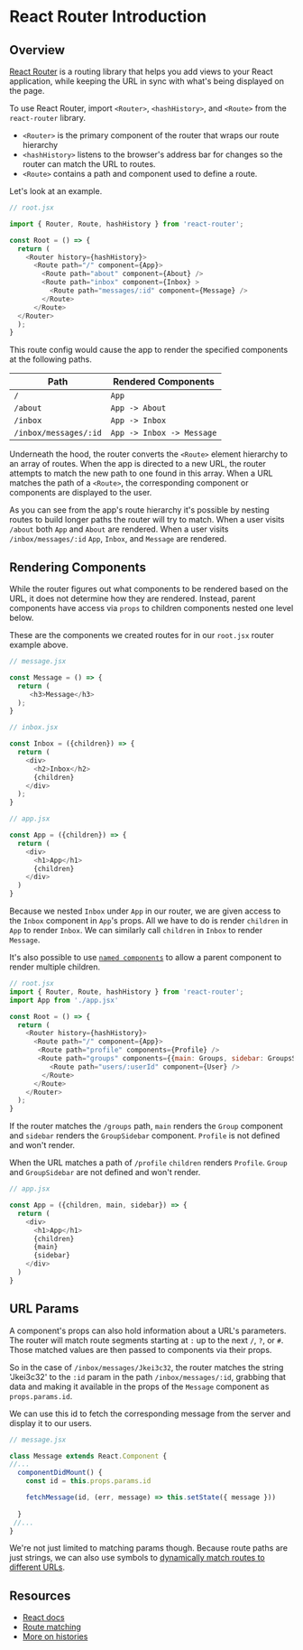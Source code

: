 # React Router Introduction

## Overview

[React Router](https://github.com/ReactTraining/react-router/) is a routing library that helps you add views to your React application, while keeping the URL in sync with what's being displayed on the page.

To use React Router, import `<Router>`, `<hashHistory>`, and `<Route>` from
the `react-router` library.

* `<Router>` is the primary component of the router that wraps our route hierarchy
* `<hashHistory>` listens to the browser's address bar for changes so the router
can match the URL to routes.
* `<Route>` contains a path and component used to define a route.

Let's look at an example.

```js
// root.jsx

import { Router, Route, hashHistory } from 'react-router';

const Root = () => {
  return (
    <Router history={hashHistory}>
      <Route path="/" component={App}>
        <Route path="about" component={About} />
        <Route path="inbox" component={Inbox} >
          <Route path="messages/:id" component={Message} />
        </Route>
      </Route>
  </Router>
  );
}
```

This route config would cause the app to render the specified components at 
the following paths.

Path                    | Rendered Components
------------------------|-----------
`/`                     | `App`
`/about`                | `App -> About`
`/inbox`                | `App -> Inbox`
`/inbox/messages/:id`   | `App -> Inbox -> Message`

Underneath the hood, the router converts the `<Route>` element 
hierarchy to an array of routes. When the app is directed to a new URL, the 
router attempts to match the new path to one found in this array. 
When a URL matches the path of a `<Route>`, the corresponding 
component or components are displayed to the user.

As you can see from the app's route hierarchy it's possible by nesting 
routes to build longer paths the router will try to match. When a user 
visits `/about` both `App` and `About` are rendered. When a user visits 
`/inbox/messages/:id` `App`, `Inbox`, and `Message` are rendered.

## Rendering Components

While the router figures out what components to be rendered based on the URL,
it does not determine how they are rendered. Instead, parent components have 
access via `props` to children components nested one level below.

These are the components we created routes for in our `root.jsx` router 
example above.

```js
// message.jsx

const Message = () => {
  return (
     <h3>Message</h3>
  );
}
```

```js
// inbox.jsx

const Inbox = ({children}) => {
  return (
    <div>
      <h2>Inbox</h2>
      {children}
    </div>
  );
}
```

```js
// app.jsx

const App = ({children}) => {
  return (
    <div>
      <h1>App</h1>
      {children}
    </div>
  )
}
```

Because we nested `Inbox` under `App` in our router, we are given access to the
`Inbox` component in `App`'s props. All we have to do is render `children` in
`App` to render `Inbox`. We can similarly call `children` in `Inbox` to
render `Message`.

It's also possible to use [`named components`](https://github.com/ReactTraining/react-router/blob/master/docs/API.md#named-components) to allow a parent component to render multiple children.

```js
// root.jsx
import { Router, Route, hashHistory } from 'react-router';
import App from './app.jsx'

const Root = () => {
  return (
    <Router history={hashHistory}>
      <Route path="/" component={App}>
       <Route path="profile" components={Profile} />
       <Route path="groups" components={{main: Groups, sidebar: GroupsSidebar}} >
          <Route path="users/:userId" component={User} />
        </Route>
      </Route>
    </Router>
  );
}
```

If the router matches the `/groups` path, `main` renders the `Group` component 
and `sidebar` renders the `GroupSidebar` component. `Profile` is not defined and 
won't render. 

When the URL matches a path of `/profile` `children` renders `Profile`.
`Group` and `GroupSidebar` are not defined and won't render.

```js
// app.jsx

const App = ({children, main, sidebar}) => {
  return (
    <div>
      <h1>App</h1>
      {children}
      {main}
      {sidebar}
    </div>
  )
}
```

## URL Params

A component's props can also hold information about a URL's parameters.
The router will match route segments starting at `:` up to the next `/`, `?`,
or `#`. Those matched values are then passed to components via their props.

So in the case of `/inbox/messages/Jkei3c32`, the router matches the string
'Jkei3c32' to the `:id` param in the path `/inbox/messages/:id`, grabbing that data and 
making it available in the props of the `Message` component as `props.params.id`.

We can use this id to fetch the corresponding message from the server and
display it to our users.

```js
// message.jsx

class Message extends React.Component {
//...
  componentDidMount() {
    const id = this.props.params.id

    fetchMessage(id, (err, message) => this.setState({ message }))
  
  }
 //...
}
```

We're not just limited to matching params though. Because route paths are just
strings, we can also use symbols to [dynamically match routes to different URLs](https://github.com/ReactTraining/react-router/blob/master/docs/guides/RouteMatching.md#path-syntax).

## Resources

* [React docs](https://github.com/ReactTraining/react-router/)
* [Route matching](https://github.com/ReactTraining/react-router/blob/master/docs/guides/RouteMatching.md)
* [More on histories](https://github.com/ReactTraining/react-router/blob/master/docs/guides/Histories.md#hashhistory)
